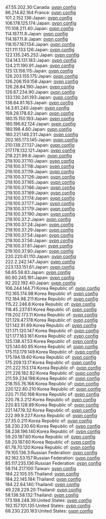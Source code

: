 47.55.202.30:Canada: [ovpn config](vpn/47_55_202_30.ovpn)  
86.214.82.164:France: [ovpn config](vpn/86_214_82_164.ovpn)  
101.2.152.136:Japan: [ovpn config](vpn/101_2_152_136.ovpn)  
106.178.125.174:Japan: [ovpn config](vpn/106_178_125_174.ovpn)  
111.108.211.40:Japan: [ovpn config](vpn/111_108_211_40.ovpn)  
114.187.11.8:Japan: [ovpn config](vpn/114_187_11_8.ovpn)  
114.187.11.8:Japan: [ovpn config](vpn/114_187_11_8.ovpn)  
118.157.167.134:Japan: [ovpn config](vpn/118_157_167_134.ovpn)  
121.111.133.126:Japan: [ovpn config](vpn/121_111_133_126.ovpn)  
122.135.245.252:Japan: [ovpn config](vpn/122_135_245_252.ovpn)  
124.143.131.183:Japan: [ovpn config](vpn/124_143_131_183.ovpn)  
124.211.190.91:Japan: [ovpn config](vpn/124_211_190_91.ovpn)  
125.13.156.115:Japan: [ovpn config](vpn/125_13_156_115.ovpn)  
126.203.155.175:Japan: [ovpn config](vpn/126_203_155_175.ovpn)  
126.206.159.158:Japan: [ovpn config](vpn/126_206_159_158.ovpn)  
126.28.84.190:Japan: [ovpn config](vpn/126_28_84_190.ovpn)  
126.67.234.90:Japan: [ovpn config](vpn/126_67_234_90.ovpn)  
133.130.241.193:Japan: [ovpn config](vpn/133_130_241_193.ovpn)  
138.64.81.163:Japan: [ovpn config](vpn/138_64_81_163.ovpn)  
14.3.61.240:Japan: [ovpn config](vpn/14_3_61_240.ovpn)  
159.28.178.62:Japan: [ovpn config](vpn/159_28_178_62.ovpn)  
180.15.150.193:Japan: [ovpn config](vpn/180_15_150_193.ovpn)  
180.196.62.124:Japan: [ovpn config](vpn/180_196_62_124.ovpn)  
180.198.4.60:Japan: [ovpn config](vpn/180_198_4_60.ovpn)  
180.221.149.231:Japan: [ovpn config](vpn/180_221_149_231.ovpn)  
202.165.173.145:Japan: [ovpn config](vpn/202_165_173_145.ovpn)  
210.139.27.137:Japan: [ovpn config](vpn/210_139_27_137.ovpn)  
217.178.132.121:Japan: [ovpn config](vpn/217_178_132_121.ovpn)  
218.221.99.8:Japan: [ovpn config](vpn/218_221_99_8.ovpn)  
219.100.37.110:Japan: [ovpn config](vpn/219_100_37_110.ovpn)  
219.100.37.118:Japan: [ovpn config](vpn/219_100_37_118.ovpn)  
219.100.37.119:Japan: [ovpn config](vpn/219_100_37_119.ovpn)  
219.100.37.126:Japan: [ovpn config](vpn/219_100_37_126.ovpn)  
219.100.37.165:Japan: [ovpn config](vpn/219_100_37_165.ovpn)  
219.100.37.166:Japan: [ovpn config](vpn/219_100_37_166.ovpn)  
219.100.37.169:Japan: [ovpn config](vpn/219_100_37_169.ovpn)  
219.100.37.174:Japan: [ovpn config](vpn/219_100_37_174.ovpn)  
219.100.37.177:Japan: [ovpn config](vpn/219_100_37_177.ovpn)  
219.100.37.179:Japan: [ovpn config](vpn/219_100_37_179.ovpn)  
219.100.37.190:Japan: [ovpn config](vpn/219_100_37_190.ovpn)  
219.100.37.2:Japan: [ovpn config](vpn/219_100_37_2.ovpn)  
219.100.37.24:Japan: [ovpn config](vpn/219_100_37_24.ovpn)  
219.100.37.29:Japan: [ovpn config](vpn/219_100_37_29.ovpn)  
219.100.37.54:Japan: [ovpn config](vpn/219_100_37_54.ovpn)  
219.100.37.56:Japan: [ovpn config](vpn/219_100_37_56.ovpn)  
219.100.37.81:Japan: [ovpn config](vpn/219_100_37_81.ovpn)  
219.100.37.90:Japan: [ovpn config](vpn/219_100_37_90.ovpn)  
220.220.61.110:Japan: [ovpn config](vpn/220_220_61_110.ovpn)  
222.2.242.147:Japan: [ovpn config](vpn/222_2_242_147.ovpn)  
223.133.151.61:Japan: [ovpn config](vpn/223_133_151_61.ovpn)  
58.65.59.83:Japan: [ovpn config](vpn/58_65_59_83.ovpn)  
60.90.245.191:Japan: [ovpn config](vpn/60_90_245_191.ovpn)  
92.202.192.40:Japan: [ovpn config](vpn/92_202_192_40.ovpn)  
106.244.144.71:Korea Republic of: [ovpn config](vpn/106_244_144_71.ovpn)  
112.165.174.98:Korea Republic of: [ovpn config](vpn/112_165_174_98.ovpn)  
112.184.98.211:Korea Republic of: [ovpn config](vpn/112_184_98_211.ovpn)  
115.22.246.6:Korea Republic of: [ovpn config](vpn/115_22_246_6.ovpn)  
118.45.237.61:Korea Republic of: [ovpn config](vpn/118_45_237_61.ovpn)  
119.202.173.11:Korea Republic of: [ovpn config](vpn/119_202_173_11.ovpn)  
121.129.47.178:Korea Republic of: [ovpn config](vpn/121_129_47_178.ovpn)  
121.142.91.69:Korea Republic of: [ovpn config](vpn/121_142_91_69.ovpn)  
121.171.120.147:Korea Republic of: [ovpn config](vpn/121_171_120_147.ovpn)  
121.177.163.161:Korea Republic of: [ovpn config](vpn/121_177_163_161.ovpn)  
125.138.47.53:Korea Republic of: [ovpn config](vpn/125_138_47_53.ovpn)  
125.140.60.95:Korea Republic of: [ovpn config](vpn/125_140_60_95.ovpn)  
175.113.179.149:Korea Republic of: [ovpn config](vpn/175_113_179_149.ovpn)  
175.194.19.60:Korea Republic of: [ovpn config](vpn/175_194_19_60.ovpn)  
175.209.13.17:Korea Republic of: [ovpn config](vpn/175_209_13_17.ovpn)  
211.222.153.174:Korea Republic of: [ovpn config](vpn/211_222_153_174.ovpn)  
211.226.182.82:Korea Republic of: [ovpn config](vpn/211_226_182_82.ovpn)  
211.59.234.198:Korea Republic of: [ovpn config](vpn/211_59_234_198.ovpn)  
218.155.76.168:Korea Republic of: [ovpn config](vpn/218_155_76_168.ovpn)  
220.122.80.210:Korea Republic of: [ovpn config](vpn/220_122_80_210.ovpn)  
220.71.150.168:Korea Republic of: [ovpn config](vpn/220_71_150_168.ovpn)  
220.78.3.212:Korea Republic of: [ovpn config](vpn/220_78_3_212.ovpn)  
220.83.128.89:Korea Republic of: [ovpn config](vpn/220_83_128_89.ovpn)  
221.147.19.32:Korea Republic of: [ovpn config](vpn/221_147_19_32.ovpn)  
222.99.9.227:Korea Republic of: [ovpn config](vpn/222_99_9_227.ovpn)  
27.35.0.211:Korea Republic of: [ovpn config](vpn/27_35_0_211.ovpn)  
58.230.230.60:Korea Republic of: [ovpn config](vpn/58_230_230_60.ovpn)  
58.238.196.140:Korea Republic of: [ovpn config](vpn/58_238_196_140.ovpn)  
59.20.187.60:Korea Republic of: [ovpn config](vpn/59_20_187_60.ovpn)  
59.20.187.60:Korea Republic of: [ovpn config](vpn/59_20_187_60.ovpn)  
61.78.70.120:Korea Republic of: [ovpn config](vpn/61_78_70_120.ovpn)  
79.105.136.3:Russian Federation: [ovpn config](vpn/79_105_136_3.ovpn)  
82.162.53.157:Russian Federation: [ovpn config](vpn/82_162_53_157.ovpn)  
85.117.235.136:Russian Federation: [ovpn config](vpn/85_117_235_136.ovpn)  
58.114.217.100:Taiwan: [ovpn config](vpn/58_114_217_100.ovpn)  
184.22.105.55:Thailand: [ovpn config](vpn/184_22_105_55.ovpn)  
184.22.145.184:Thailand: [ovpn config](vpn/184_22_145_184.ovpn)  
184.22.64.140:Thailand: [ovpn config](vpn/184_22_64_140.ovpn)  
49.228.229.20:Thailand: [ovpn config](vpn/49_228_229_20.ovpn)  
58.136.58.132:Thailand: [ovpn config](vpn/58_136_58_132.ovpn)  
173.198.248.39:United States: [ovpn config](vpn/173_198_248_39.ovpn)  
192.157.101.135:United States: [ovpn config](vpn/192_157_101_135.ovpn)  
68.230.220.163:United States: [ovpn config](vpn/68_230_220_163.ovpn)  
